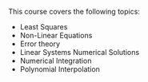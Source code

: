 This course covers the following topics:

- Least Squares
- Non-Linear Equations
- Error theory
- Linear Systems Numerical Solutions
- Numerical Integration
- Polynomial Interpolation


